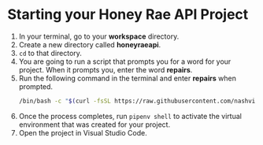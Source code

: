 # Starting your Honey Rae API Project

1. In your terminal, go to your **workspace** directory.
2. Create a new directory called **honeyraeapi**.
3. `cd` to that directory.
4. You are going to run a script that prompts you for a word for your project. When it prompts you, enter the word **repairs**.
5. Run the following command in the terminal and enter **repairs** when prompted.
   ```sh
   /bin/bash -c "$(curl -fsSL https://raw.githubusercontent.com/nashville-software-school/course-bash-scripts/main/python/django-setup.sh)"
   ```
6. Once the process completes, run `pipenv shell` to activate the virtual environment that was created for your project.
7. Open the project in Visual Studio Code.
